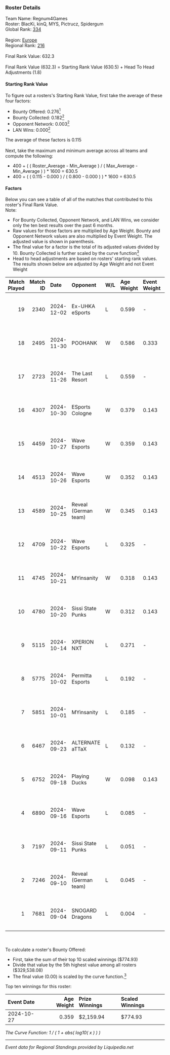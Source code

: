 ### Roster Details<br />
Team Name: Regnum4Games<br />
Roster: BlacKi, kinQ, MYS, Pictrucz, Spidergum<br />
Global Rank: [334](../standings_global.md)<br />
<br />
Region: [Europe]( ../standings_europe.md)<br />
Regional Rank: [216]( ../standings_europe.md)<br />
<br />
Final Rank Value:  632.3<br />
<br />
Final Rank Value (632.3) = Starting Rank Value (630.5) + Head To Head Adjustments (1.8)<br />

#### Starting Rank Value<br />
To figure out a rosters's Starting Rank Value, first take the average of these four factors:<br />
- Bounty Offered: 0.276[<sup>1</sup>](#table2)
- Bounty Collected: 0.182[<sup>2</sup>](#table1)
- Opponent Network: 0.003[<sup>2</sup>](#table1)
- LAN Wins: 0.000[<sup>2</sup>](#table1)

The average of these factors is 0.115<br />
<br />
Next, take the maximum and minimum average across all teams and compute the following:<br />
- 400 + ( ( Roster_Average - Min_Average ) / ( Max_Average - Min_Average ) ) * 1600 = 630.5
- 400 + ( ( 0.115 - 0.000 ) / ( 0.800 - 0.000 ) ) * 1600 = 630.5


#### Factors<br />
Below you can see a table of all of the matches that contributed to this roster's Final Rank Value.<br />
Note:<br />

- For Bounty Collected, Opponent Network, and LAN Wins, we consider only the ten best results over the past 6 months.
- Raw values for those factors are multiplied by Age Weight. Bounty and Opponent Network values are also multiplied by Event Weight. The adjusted value is shown in parenthesis.
- The final value for a factor is the total of its adjusted values divided by 10. Bounty Collected is further scaled by the curve function[<sup>3</sup>](#curveFunction)
- Head to head adjustments are based on rosters' starting rank values. The results shown below are adjusted by Age Weight and not Event Weight
<span id="table1"></span><br />


| Match Played | Match ID | Date       | Opponent             | W/L | Age Weight | Event Weight | Bounty Collected | Opponent Network | LAN Wins  | H2H Adj. | Roster                                     |
| -: | -: | :- | :- | :- | :- | :- | :- | :- | :- | -: | :- |
|           19 |     2340 | 2024-12-02 | Ex-UHKA eSports      | L   | 0.599      | -            | -                | -                | -         |   -12.71 | BlacKi, kinQ, MYS, Pictrucz, Spidergum     |
|           18 |     2495 | 2024-11-30 | POOHANK              | W   | 0.586      | 0.333        | 0.000 (0.000)    | 0.015 (0.003)    | 0 (0.000) |     7.32 | BlacKi, kinQ, MYS, Pictrucz, Spidergum     |
|           17 |     2723 | 2024-11-26 | The Last Resort      | L   | 0.559      | -            | -                | -                | -         |    -6.93 | BlacKi, kinQ, MYS, Pictrucz, Spidergum     |
|           16 |     4307 | 2024-10-30 | ESports Cologne      | W   | 0.379      | 0.143        | 0.000 (0.000)    | 0.017 (0.001)    | 0 (0.000) |     3.35 | BlacKi, kinQ, MYS, Pictrucz, Spidergum     |
|           15 |     4459 | 2024-10-27 | Wave Esports         | W   | 0.359      | 0.143        | 0.002 (0.000)    | 0.110 (0.006)    | 0 (0.000) |     5.66 | BlacKi, catf1sh, kinQ, Pictrucz, Spidergum |
|           14 |     4513 | 2024-10-26 | Wave Esports         | W   | 0.352      | 0.143        | 0.002 (0.000)    | 0.110 (0.006)    | 0 (0.000) |     5.63 | BlacKi, catf1sh, kinQ, Pictrucz, Spidergum |
|           13 |     4589 | 2024-10-25 | Reveal (German team) | W   | 0.345      | 0.143        | 0.001 (0.000)    | 0.187 (0.009)    | 0 (0.000) |     5.76 | BlacKi, catf1sh, kinQ, Pictrucz, Spidergum |
|           12 |     4709 | 2024-10-22 | Wave Esports         | L   | 0.325      | -            | -                | -                | -         |    -5.12 | BlacKi, catf1sh, kinQ, Pictrucz, Spidergum |
|           11 |     4745 | 2024-10-21 | MYinsanity           | W   | 0.318      | 0.143        | 0.002 (0.000)    | 0.083 (0.004)    | 0 (0.000) |     5.53 | BlacKi, kinQ, MYS, Pictrucz, Spidergum     |
|           10 |     4780 | 2024-10-20 | Sissi State Punks    | W   | 0.312      | 0.143        | 0.000 (0.000)    | 0.066 (0.003)    | 0 (0.000) |     4.68 | BlacKi, catf1sh, kinQ, Pictrucz, Spidergum |
|            9 |     5115 | 2024-10-14 | XPERION NXT          | L   | 0.271      | -            | -                | -                | -         |    -4.01 | BlacKi, kinQ, MYS, Pictrucz, Spidergum     |
|            8 |     5775 | 2024-10-02 | Permitta Esports     | L   | 0.192      | -            | -                | -                | -         |    -1.66 | BlacKi, kinQ, MYS, Pictrucz, Spidergum     |
|            7 |     5851 | 2024-10-01 | MYinsanity           | L   | 0.185      | -            | -                | -                | -         |    -2.72 | BlacKi, catf1sh, kinQ, Pictrucz, Spidergum |
|            6 |     6467 | 2024-09-23 | ALTERNATE aTTaX      | L   | 0.132      | -            | -                | -                | -         |    -0.65 | BlacKi, kinQ, MYS, Pictrucz, Spidergum     |
|            5 |     6752 | 2024-09-18 | Playing Ducks        | W   | 0.098      | 0.143        | 0.000 (0.000)    | 0.000 (0.000)    | 0 (0.000) |     0.68 | BlacKi, catf1sh, kinQ, Pictrucz, Spidergum |
|            4 |     6890 | 2024-09-16 | Wave Esports         | L   | 0.085      | -            | -                | -                | -         |    -1.34 | BlacKi, kinQ, MYS, Pictrucz, Spidergum     |
|            3 |     7197 | 2024-09-11 | Sissi State Punks    | L   | 0.051      | -            | -                | -                | -         |    -0.88 | BlacKi, kinQ, MYS, Pictrucz, Spidergum     |
|            2 |     7246 | 2024-09-10 | Reveal (German team) | L   | 0.045      | -            | -                | -                | -         |    -0.71 | BlacKi, catf1sh, kinQ, Pictrucz, Spidergum |
|            1 |     7681 | 2024-09-04 | SNOGARD Dragons      | L   | 0.004      | -            | -                | -                | -         |    -0.07 | BlacKi, kinQ, MYS, Pictrucz, Spidergum     |

<br />
<span id="table2"></span><br />
To calculate a roster's Bounty Offered:<br />

- First, take the sum of their top 10 scaled winnings ($774.93)
- Divide that value by the 5th highest value among all rosters ($329,538.08)
- The final value (0.00) is scaled by the curve function.[<sup>3</sup>](#curveFunction)

Top ten winnings for this roster:<br />

| Event Date | Age Weight | Prize Winnings | Scaled Winnings |
| :- | -: | :- | :- |
| 2024-10-27 |      0.359 | $2,159.94      | $774.93         |


<span id="curveFunction"></span>_The Curve Function: 1 / ( 1 + abs( log10( x ) ) )_<br />

---
_Event data for Regional Standings provided by Liquipedia.net_<br />
